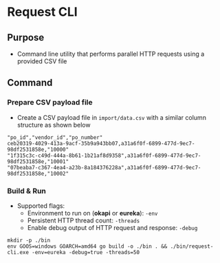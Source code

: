# Request CLI

## Purpose

- Command line utility that performs parallel HTTP requests using a provided CSV file

## Command

### Prepare CSV payload file

- Create a CSV payload file in `import/data.csv` with a similar column structure as shown below

```csv
"po_id","vendor_id","po_number"
ceb20319-4029-413a-9acf-35b9a943bb07,a31a6f0f-6899-477d-9ec7-98df2531858e,"10000"
"1f315c3c-c49d-444a-8b61-1b21af8d9358",a31a6f0f-6899-477d-9ec7-98df2531858e,"10001"
"07beaba7-c367-4ea4-a23b-8a184376228a",a31a6f0f-6899-477d-9ec7-98df2531858e,"10002"
```  

### Build & Run

- Supported flags:
  - Environment to run on (**okapi** or **eureka**): `-env`
  - Persistent HTTP thread count: `-threads`
  - Enable debug output of HTTP request and response: `-debug`

```shell
mkdir -p ./bin
env GOOS=windows GOARCH=amd64 go build -o ./bin . && ./bin/request-cli.exe -env=eureka -debug=true -threads=50
```
